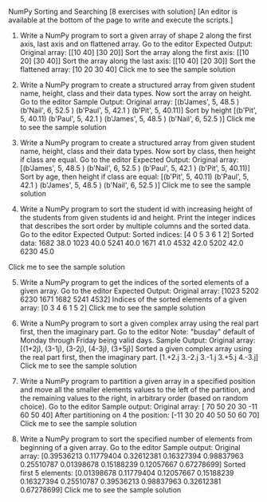 NumPy Sorting and Searching [8 exercises with solution]
[An editor is available at the bottom of the page to write and execute the scripts.]

1. Write a NumPy program to sort a given array of shape 2 along the first axis, last axis and on flattened array. Go to the editor
Expected Output:
Original array:
[[10 40]
[30 20]]
Sort the array along the first axis:
[[10 20]
[30 40]]
Sort the array along the last axis:
[[10 40]
[20 30]]
Sort the flattened array:
[10 20 30 40] 
Click me to see the sample solution

2. Write a NumPy program to create a structured array from given student name, height, class and their data types. Now sort the array on height. Go to the editor 
Sample Output:
Original array:
[(b'James', 5, 48.5 ) (b'Nail', 6, 52.5 ) (b'Paul', 5, 42.1 )
(b'Pit', 5, 40.11)]
Sort by height
[(b'Pit', 5, 40.11) (b'Paul', 5, 42.1 ) (b'James', 5, 48.5 )
(b'Nail', 6, 52.5 )]
Click me to see the sample solution

3. Write a NumPy program to create a structured array from given student name, height, class and their data types. Now sort by class, then height if class are equal. Go to the editor 
Expected Output:
Original array:
[(b'James', 5, 48.5 ) (b'Nail', 6, 52.5 ) (b'Paul', 5, 42.1 ) (b'Pit', 5, 40.11)]
Sort by age, then height if class are equal:
[(b'Pit', 5, 40.11) (b'Paul', 5, 42.1 ) (b'James', 5, 48.5 ) (b'Nail', 6, 52.5 )]
Click me to see the sample solution

4. Write a NumPy program to sort the student id with increasing height of the students from given students id and height. Print the integer indices that describes the sort order by multiple columns and the sorted data. Go to the editor 
Expected Output:
Sorted indices:
[4 0 5 3 6 1 2]
Sorted data:
1682 38.0
1023 40.0
5241 40.0
1671 41.0
4532 42.0
5202 42.0
6230 45.0

Click me to see the sample solution

5. Write a NumPy program to get the indices of the sorted elements of a given array. Go to the editor 
Expected Output:
Original array:
[1023 5202 6230 1671 1682 5241 4532]
Indices of the sorted elements of a given array:
[0 3 4 6 1 5 2]
Click me to see the sample solution

6. Write a NumPy program to sort a given complex array using the real part first, then the imaginary part. Go to the editor 
Note: "busday" default of Monday through Friday being valid days.
Sample Output:
Original array:
[(1+2j), (3-1j), (3-2j), (4-3j), (3+5j)]
Sorted a given complex array using the real part first, then the imaginary part.
[1.+2.j 3.-2.j 3.-1.j 3.+5.j 4.-3.j]
Click me to see the sample solution

7. Write a NumPy program to partition a given array in a specified position and move all the smaller elements values to the left of the partition, and the remaining values to the right, in arbitrary order (based on random choice). Go to the editor 
Sample output:
Original array:
[ 70 50 20 30 -11 60 50 40]
After partitioning on 4 the position:
[-11 30 20 40 50 50 60 70]
Click me to see the sample solution

8. Write a NumPy program to sort the specified number of elements from beginning of a given array. Go to the editor 
Sample output:
Original array:
[0.39536213 0.11779404 0.32612381 0.16327394 0.98837963 0.25510787 0.01398678 0.15188239 0.12057667 0.67278699]
Sorted first 5 elements:
[0.01398678 0.11779404 0.12057667 0.15188239 0.16327394 0.25510787 0.39536213 0.98837963 0.32612381 0.67278699]
Click me to see the sample solution

